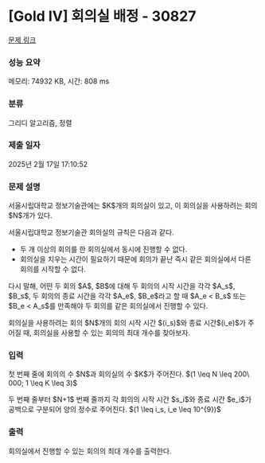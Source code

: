 # [Gold IV] 회의실 배정 - 30827 

[문제 링크](https://www.acmicpc.net/problem/30827) 

### 성능 요약

메모리: 74932 KB, 시간: 808 ms

### 분류

그리디 알고리즘, 정렬

### 제출 일자

2025년 2월 17일 17:10:52

### 문제 설명

<p>서울시립대학교 정보기술관에는 $K$개의 회의실이 있고, 이 회의실을 사용하려는 회의 $N$개가 있다. </p>

<p>서울시립대학교 정보기술관 회의실의 규칙은 다음과 같다.</p>

<ul>
	<li>두 개 이상의 회의를 한 회의실에서 동시에 진행할 수 없다.</li>
	<li>회의실을 치우는 시간이 필요하기 때문에 회의가 끝난 즉시 같은 회의실에서 다른 회의를 시작할 수 없다. </li>
</ul>

<p>다시 말해, 어떤 두 회의 $A$, $B$에 대해 두 회의의 시작 시간을 각각 $A_s$, $B_s$, 두 회의의 종료 시간을 각각 $A_e$, $B_e$라고 할 때 $A_e < B_s$ 또는 $B_e < A_s$를 만족해야 두 회의를 같은 회의실에서 진행할 수 있다.</p>

<p>회의실을 사용하려는 회의 $N$개의 회의 시작 시간 $(i_s)$와 종료 시간$(i_e)$가 주어질 때, 회의실을 사용할 수 있는 회의의 최대 개수를 찾아보자.</p>

### 입력 

 <p>첫 번째 줄에 회의의 수 $N$과 회의실의 수 $K$가 주어진다. $(1 \leq N \leq 200\ 000; 1 \leq K \leq 3)$</p>

<p>두 번째 줄부터 $N+1$ 번째 줄까지 각 회의의 시작 시간 $s_i$와 종료 시간 $e_i$가 공백으로 구분되어 양의 정수로 주어진다. $(1 \leq i_s, i_e \leq 10^{9})$</p>

### 출력 

 <p>회의실에서 진행할 수 있는 회의의 최대 개수를 출력한다.</p>

